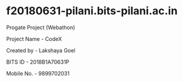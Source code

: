 # f20180631-pilani.bits-pilani.ac.in
Progate Project (Webathon) 

Project Name - CodeX

Created by - Lakshaya Goel

BITS ID - 2018B1A70631P

Mobile No. - 9899702031
